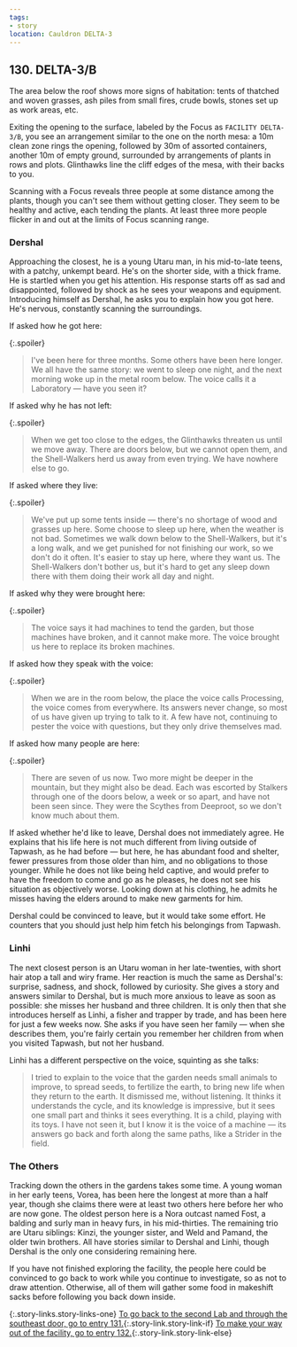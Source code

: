 ```yaml
---
tags:
- story
location: Cauldron DELTA-3
---
```


## 130. DELTA-3/B

The area below the roof shows more signs of habitation: tents of thatched and woven grasses, ash piles from small fires, crude bowls, stones set up as work areas, etc.

Exiting the opening to the surface, labeled by the Focus as `FACILITY DELTA-3/B`, you see an arrangement similar to the one on the north mesa: a 10m clean zone rings the opening, followed by 30m of assorted containers, another 10m of empty ground, surrounded by arrangements of plants in rows and plots.
Glinthawks line the cliff edges of the mesa, with their backs to you.

Scanning with a Focus reveals three people at some distance among the plants, though you can't see them without getting closer.
They seem to be healthy and active, each tending the plants.
At least three more people flicker in and out at the limits of Focus scanning range.

### Dershal

Approaching the closest, he is a young Utaru man, in his mid-to-late teens, with a patchy, unkempt beard.
He's on the shorter side, with a thick frame.
He is startled when you get his attention.
His response starts off as sad and disappointed, followed by shock as he sees your weapons and equipment.
Introducing himself as Dershal, he asks you to explain how you got here.
He's nervous, constantly scanning the surroundings.

If asked how he got here:

{:.spoiler}
> I've been here for three months.
> Some others have been here longer.
> We all have the same story: we went to sleep one night, and the next morning woke up in the metal room below.
> The voice calls it a Laboratory — have you seen it?

If asked why he has not left:

{:.spoiler}
> When we get too close to the edges, the Glinthawks threaten us until we move away.
> There are doors below, but we cannot open them, and the Shell-Walkers herd us away from even trying.
> We have nowhere else to go.

If asked where they live:

{:.spoiler}
> We've put up some tents inside — there's no shortage of wood and grasses up here.
> Some choose to sleep up here, when the weather is not bad.
> Sometimes we walk down below to the Shell-Walkers, but it's a long walk, and we get punished for not finishing our work, so we don't do it often.
> It's easier to stay up here, where they want us.
> The Shell-Walkers don't bother us, but it's hard to get any sleep down there with them doing their work all day and night.

If asked why they were brought here:

{:.spoiler}
> The voice says it had machines to tend the garden, but those machines have broken, and it cannot make more.
> The voice brought us here to replace its broken machines.

If asked how they speak with the voice:

{:.spoiler}
> When we are in the room below, the place the voice calls Processing, the voice comes from everywhere.
> Its answers never change, so most of us have given up trying to talk to it.
> A few have not, continuing to pester the voice with questions, but they only drive themselves mad.

If asked how many people are here:

{:.spoiler}
> There are seven of us now.
> Two more might be deeper in the mountain, but they might also be dead.
> Each was escorted by Stalkers through one of the doors below, a week or so apart, and have not been seen since.
> They were the Scythes from Deeproot, so we don't know much about them.

If asked whether he'd like to leave, Dershal does not immediately agree.
He explains that his life here is not much different from living outside of Tapwash, as he had before — but here, he has abundant food and shelter, fewer pressures from those older than him, and no obligations to those younger.
While he does not like being held captive, and would prefer to have the freedom to come and go as he pleases, he does not see his situation as objectively worse.
Looking down at his clothing, he admits he misses having the elders around to make new garments for him.

Dershal could be convinced to leave, but it would take some effort.
He counters that you should just help him fetch his belongings from Tapwash.

### Linhi

The next closest person is an Utaru woman in her late-twenties, with short hair atop a tall and wiry frame.
Her reaction is much the same as Dershal's: surprise, sadness, and shock, followed by curiosity.
She gives a story and answers similar to Dershal, but is much more anxious to leave as soon as possible: she misses her husband and three children.
It is only then that she introduces herself as Linhi, a fisher and trapper by trade, and has been here for just a few weeks now.
She asks if you have seen her family — when she describes them, you're fairly certain you remember her children from when you visited Tapwash, but not her husband.

Linhi has a different perspective on the voice, squinting as she talks:

> I tried to explain to the voice that the garden needs small animals to improve, to spread seeds, to fertilize the earth, to bring new life when they return to the earth.
> It dismissed me, without listening.
> It thinks it understands the cycle, and its knowledge is impressive, but it sees one small part and thinks it sees everything.
> It is a child, playing with its toys.
> I have not seen it, but I know it is the voice of a machine — its answers go back and forth along the same paths, like a Strider in the field.

### The Others

Tracking down the others in the gardens takes some time.
A young woman in her early teens, Vorea, has been here the longest at more than a half year, though she claims there were at least two others here before her who are now gone.
The oldest person here is a Nora outcast named Fost, a balding and surly man in heavy furs, in his mid-thirties.
The remaining trio are Utaru siblings: Kinzi, the younger sister, and Weld and Pamand, the older twin brothers.
All have stories similar to Dershal and Linhi, though Dershal is the only one considering remaining here.

If you have not finished exploring the facility, the people here could be convinced to go back to work while you continue to investigate, so as not to draw attention.
Otherwise, all of them will gather some food in makeshift sacks before following you back down inside.

{:.story-links.story-links-one}
[To go back to the second Lab and through the southeast door, go to entry 131.](131-delta3-cauldron.md){:.story-link.story-link-if}
[To make your way out of the facility, go to entry 132.](132-delta3-exit.md){:.story-link.story-link-else}

